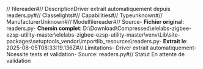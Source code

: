 // filereader#// DescriptionDriver extrait automatiquement depuis readers.py#// Classelights#// Capabilities#// Typeunknown#// ManufacturerUnknown#// Modelfilereader#// Source- **Fichier original**: readers.py- **Chemin complet**: D:\Download\Compressed\elelabs-zigbee-ezsp-utility-master\elelabs-zigbee-ezsp-utility-master\venv\Lib\site-packages\setuptools\_vendor\importlib_resources\readers.py- **Extrait le**: 2025-08-05T08:33:19.136Z#// Limitations- Driver extrait automatiquement- Ncessite tests et validation- Source: readers.py#// Statut En attente de validation